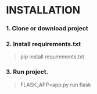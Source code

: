 # INSTALLATION

### 1. Clone or download project

### 2. Install requirements.txt
> pip install requirements.txt
		
### 3. Run project.
> FLASK_APP=app.py run flask
